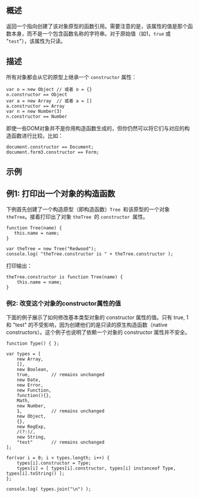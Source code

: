 ## 概述

返回一个指向创建了该对象原型的函数引用。需要注意的是，该属性的值是那个函数本身，而不是一个包含函数名称的字符串。对于原始值（如1，`true` 或 "`test`"），该属性为只读。

## 描述

所有对象都会从它的原型上继承一个 `constructor` 属性：

```
var o = new Object // 或者 o = {}
o.constructor == Object
var a = new Array  // 或者 a = []
a.constructor == Array
var n = new Number(3)
n.constructor == Number
```

即使一些DOM对象并不是你用构造函数生成的，但你仍然可以将它们与对应的构造函数进行比较。比如：

```
document.constructor == Document;
document.form3.constructor == Form;
```

## 示例

## 例1: 打印出一个对象的构造函数

下例首先创建了一个构造原型（即构造函数）`Tree `和该原型的一个对象 `theTree`。接着打印出了对象 `theTree `的 `constructor `属性。

```
function Tree(name) {
   this.name = name;
}

var theTree = new Tree("Redwood");
console.log( "theTree.constructor is " + theTree.constructor );
```

打印输出：

```
theTree.constructor is function Tree(name) {
    this.name = name;
}
```

### 例2: 改变这个对象的constructor属性的值

下面的例子展示了如何修改基本类型对象的 constructor 属性的值。只有 true, 1 和 "test" 的不受影响，因为创建他们的是只读的原生构造函数（native constructors）。这个例子也说明了依赖一个对象的 constructor 属性并不安全。

```
function Type() { };

var	types = [
	new Array,
	[],
	new Boolean,
	true,        // remains unchanged
	new Date,
	new Error,
	new Function,
	function(){},
	Math,	
	new Number,
	1,           // remains unchanged
	new Object,
	{},
	new RegExp,
	/(?:)/,
	new String,
	"test"       // remains unchanged
];

for(var i = 0; i < types.length; i++) {
	types[i].constructor = Type;
	types[i] = [ types[i].constructor, types[i] instanceof Type, types[i].toString() ];
};

console.log( types.join("\n") );
```